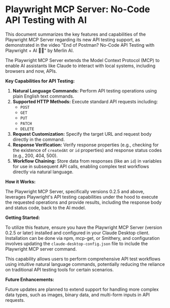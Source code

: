 # Playwright MCP Server: No-Code API Testing with AI

This document summarizes the key features and capabilities of the Playwright MCP Server regarding its new API testing support, as demonstrated in the video "End of Postman? No-Code API Testing with Playwright + AI 🧠🤖" by Merlin AI.

The Playwright MCP Server extends the Model Context Protocol (MCP) to enable AI assistants like Claude to interact with local systems, including browsers and now, APIs.

**Key Capabilities for API Testing:**

1.  **Natural Language Commands:** Perform API testing operations using plain English text commands.
2.  **Supported HTTP Methods:** Execute standard API requests including:
    *   `POST`
    *   `GET`
    *   `PUT`
    *   `PATCH`
    *   `DELETE`
3.  **Request Customization:** Specify the target URL and request body directly in the command.
4.  **Response Verification:** Verify response properties (e.g., checking for the existence of `createdAt` or `id` properties) and response status codes (e.g., 200, 404, 500).
5.  **Workflow Chaining:** Store data from responses (like an `id`) in variables for use in subsequent API calls, enabling complex test workflows directly via natural language.

**How it Works:**

The Playwright MCP Server, specifically versions 0.2.5 and above, leverages Playwright's API testing capabilities under the hood to execute the requested operations and provide results, including the response body and status code, back to the AI model.

**Getting Started:**

To utilize this feature, ensure you have the Playwright MCP Server (version 0.2.5 or later) installed and configured in your Claude Desktop client. Installation can be done via npm, mcp-get, or Smithery, and configuration involves updating the `claude-desktop-config.json` file to include the Playwright MCP server command.

This capability allows users to perform comprehensive API test workflows using intuitive natural language commands, potentially reducing the reliance on traditional API testing tools for certain scenarios.

**Future Enhancements:**

Future updates are planned to extend support for handling more complex data types, such as images, binary data, and multi-form inputs in API requests.